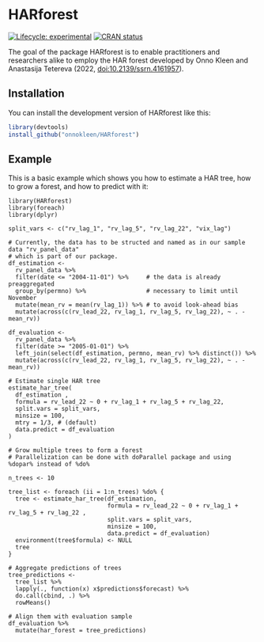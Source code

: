 # HARforest

<!-- badges: start -->
[![Lifecycle: experimental](https://img.shields.io/badge/lifecycle-experimental-orange.svg)](https://lifecycle.r-lib.org/articles/stages.html#experimental)
[![CRAN status](https://www.r-pkg.org/badges/version/HARforest)](https://CRAN.R-project.org/package=HARforest)
<!-- badges: end -->

The goal of the package HARforest is to enable practitioners and researchers alike to employ the HAR forest developed by Onno Kleen and Anastasija Tetereva (2022, [doi:10.2139/ssrn.4161957](https://10.2139/ssrn.4161957)).

## Installation

You can install the development version of HARforest like this:

``` r
library(devtools)
install_github("onnokleen/HARforest")
```

## Example

This is a basic example which shows you how to estimate a HAR tree, how to grow a forest, and how to predict with it:

```{r example}
library(HARforest)
library(foreach)
library(dplyr)

split_vars <- c("rv_lag_1", "rv_lag_5", "rv_lag_22", "vix_lag")

# Currently, the data has to be structed and named as in our sample data "rv_panel_data"
# which is part of our package.
df_estimation <-
  rv_panel_data %>%
  filter(date <= "2004-11-01") %>%     # the data is already preaggregated
  group_by(permno) %>%                 # necessary to limit until November
  mutate(mean_rv = mean(rv_lag_1)) %>% # to avoid look-ahead bias
  mutate(across(c(rv_lead_22, rv_lag_1, rv_lag_5, rv_lag_22), ~ . - mean_rv)) 

df_evaluation <-
  rv_panel_data %>%
  filter(date >= "2005-01-01") %>%
  left_join(select(df_estimation, permno, mean_rv) %>% distinct()) %>%
  mutate(across(c(rv_lead_22, rv_lag_1, rv_lag_5, rv_lag_22), ~ . - mean_rv)) 

# Estimate single HAR tree
estimate_har_tree(
  df_estimation ,
  formula = rv_lead_22 ~ 0 + rv_lag_1 + rv_lag_5 + rv_lag_22,
  split.vars = split_vars,
  minsize = 100,
  mtry = 1/3, # (default)
  data.predict = df_evaluation
)

# Grow multiple trees to form a forest
# Parallelization can be done with doParallel package and using %dopar% instead of %do%

n_trees <- 10

tree_list <- foreach (ii = 1:n_trees) %do% {
  tree <- estimate_har_tree(df_estimation,
                            formula = rv_lead_22 ~ 0 + rv_lag_1 + rv_lag_5 + rv_lag_22 ,
                            split.vars = split_vars,
                            minsize = 100,
                            data.predict = df_evaluation)
  environment(tree$formula) <- NULL
  tree
}

# Aggregate predictions of trees
tree_predictions <-
  tree_list %>%
  lapply(., function(x) x$predictions$forecast) %>%
  do.call(cbind, .) %>%
  rowMeans()

# Align them with evaluation sample
df_evaluation %>%
  mutate(har_forest = tree_predictions)
  
```

